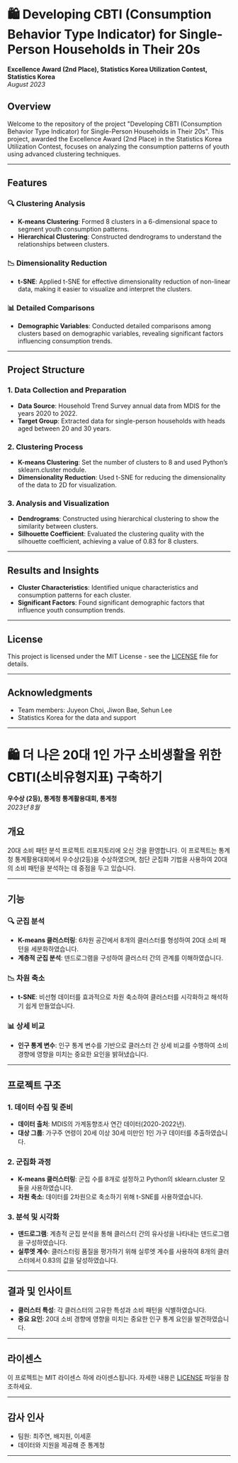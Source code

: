 # 🛍️ Developing CBTI (Consumption Behavior Type Indicator) for Single-Person Households in Their 20s

**Excellence Award (2nd Place), Statistics Korea Utilization Contest, Statistics Korea**  
*August 2023*

## Overview

Welcome to the repository of the project "Developing CBTI (Consumption Behavior Type Indicator) for Single-Person Households in Their 20s". This project, awarded the Excellence Award (2nd Place) in the Statistics Korea Utilization Contest, focuses on analyzing the consumption patterns of youth using advanced clustering techniques.

---

## Features

### 🔍 Clustering Analysis

- **K-means Clustering**: Formed 8 clusters in a 6-dimensional space to segment youth consumption patterns.
- **Hierarchical Clustering**: Constructed dendrograms to understand the relationships between clusters.

### 📉 Dimensionality Reduction

- **t-SNE**: Applied t-SNE for effective dimensionality reduction of non-linear data, making it easier to visualize and interpret the clusters.

### 📊 Detailed Comparisons

- **Demographic Variables**: Conducted detailed comparisons among clusters based on demographic variables, revealing significant factors influencing consumption trends.

---

## Project Structure

### 1. Data Collection and Preparation

- **Data Source**: Household Trend Survey annual data from MDIS for the years 2020 to 2022.
- **Target Group**: Extracted data for single-person households with heads aged between 20 and 30 years.

### 2. Clustering Process

- **K-means Clustering**: Set the number of clusters to 8 and used Python’s sklearn.cluster module.
- **Dimensionality Reduction**: Used t-SNE for reducing the dimensionality of the data to 2D for visualization.

### 3. Analysis and Visualization

- **Dendrograms**: Constructed using hierarchical clustering to show the similarity between clusters.
- **Silhouette Coefficient**: Evaluated the clustering quality with the silhouette coefficient, achieving a value of 0.83 for 8 clusters.

---

## Results and Insights

- **Cluster Characteristics**: Identified unique characteristics and consumption patterns for each cluster.
- **Significant Factors**: Found significant demographic factors that influence youth consumption trends.

---

## License

This project is licensed under the MIT License - see the [LICENSE](LICENSE) file for details.

---

## Acknowledgments

- Team members: Juyeon Choi, Jiwon Bae, Sehun Lee
- Statistics Korea for the data and support

---

# 🛍️ 더 나은 20대 1인 가구 소비생활을 위한 CBTI(소비유형지표) 구축하기

**우수상 (2등), 통계청 통계활용대회, 통계청**  
*2023년 8월*

## 개요

20대 소비 패턴 분석 프로젝트 리포지토리에 오신 것을 환영합니다. 이 프로젝트는 통계청 통계활용대회에서 우수상(2등)을 수상하였으며, 첨단 군집화 기법을 사용하여 20대의 소비 패턴을 분석하는 데 중점을 두고 있습니다.

---

## 기능

### 🔍 군집 분석

- **K-means 클러스터링**: 6차원 공간에서 8개의 클러스터를 형성하여 20대 소비 패턴을 세분화하였습니다.
- **계층적 군집 분석**: 덴드로그램을 구성하여 클러스터 간의 관계를 이해하였습니다.

### 📉 차원 축소

- **t-SNE**: 비선형 데이터를 효과적으로 차원 축소하여 클러스터를 시각화하고 해석하기 쉽게 만들었습니다.

### 📊 상세 비교

- **인구 통계 변수**: 인구 통계 변수를 기반으로 클러스터 간 상세 비교를 수행하여 소비 경향에 영향을 미치는 중요한 요인을 밝혀냈습니다.

---

## 프로젝트 구조

### 1. 데이터 수집 및 준비

- **데이터 출처**: MDIS의 가계동향조사 연간 데이터(2020-2022년).
- **대상 그룹**: 가구주 연령이 20세 이상 30세 미만인 1인 가구 데이터를 추출하였습니다.

### 2. 군집화 과정

- **K-means 클러스터링**: 군집 수를 8개로 설정하고 Python의 sklearn.cluster 모듈을 사용하였습니다.
- **차원 축소**: 데이터를 2차원으로 축소하기 위해 t-SNE를 사용하였습니다.

### 3. 분석 및 시각화

- **덴드로그램**: 계층적 군집 분석을 통해 클러스터 간의 유사성을 나타내는 덴드로그램을 구성하였습니다.
- **실루엣 계수**: 클러스터링 품질을 평가하기 위해 실루엣 계수를 사용하여 8개의 클러스터에서 0.83의 값을 달성하였습니다.

---

## 결과 및 인사이트

- **클러스터 특성**: 각 클러스터의 고유한 특성과 소비 패턴을 식별하였습니다.
- **중요 요인**: 20대 소비 경향에 영향을 미치는 중요한 인구 통계 요인을 발견하였습니다.

---

## 라이센스

이 프로젝트는 MIT 라이센스 하에 라이센스됩니다. 자세한 내용은 [LICENSE](LICENSE) 파일을 참조하세요.

---

## 감사 인사

- 팀원: 최주연, 배지원, 이세훈
- 데이터와 지원을 제공해 준 통계청

---

